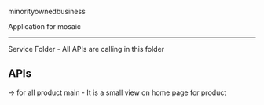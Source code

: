 
minorityownedbusiness

Application for mosaic

---------------------------------------------------------------------------------------

Service Folder - All APIs are calling in this folder

## APIs 

<ProductGrid> -> for all product main 
<ProductPreview/> - It is a small view on home page for product

